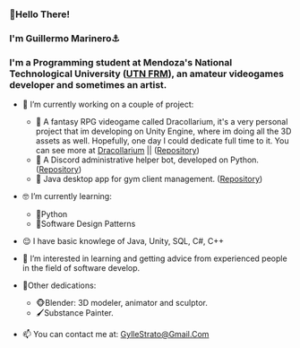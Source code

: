 ### 👋Hello There!
### I'm Guillermo Marinero⚓
### I'm a Programming student at Mendoza's National Technological University ([UTN FRM](http://www.frm.utn.edu.ar/)), an amateur videogames developer and sometimes an artist.


- 🔭 I’m currently working on a couple of project:
  - 🐲 A fantasy RPG videogame called Dracollarium, it's a very personal project that im developing on Unity Engine, where im doing all the 3D assets as well. Hopefully, one day I could dedicate full time to it. You can see more at [Dracollarium](http://www.instagram.com/project_dracollarium/) || ([Repository](https://github.com/Parsifal308/Project-Dracollarium))
  - 🤖 A Discord administrative helper bot, developed on Python. ([Repository](https://github.com/Parsifal308/K4R3N))
  - 📒 Java desktop app for gym client management. ([Repository](https://github.com/Parsifal308/Gimnasio_Seven_DesktopApp))
- 🤓 I’m currently learning:
  - 🐍Python
  - 📏Software Design Patterns
  
- 😌 I have basic knowlege of Java, Unity, SQL, C#, C++

- 🤔 I’m interested in learning and getting advice from experienced people in the field of software develop.

- 💪Other dedications:
  - 🐵Blender: 3D modeler, animator and sculptor.
  - 🖌Substance Painter.
 
- 📫 You can contact me at: GylleStrato@Gmail.Com

<!--
- **Parsifal308/Parsifal308** is a ✨ _special_ ✨ repository because its `README.md` (this file) appears on your GitHub profile.
- 🎬
- 👯 I’m looking to collaborate on ...
- 😄 Pronouns: ...
-->
